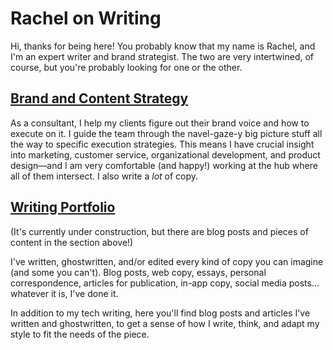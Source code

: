 # Rachel on Writing

Hi, thanks for being here! You probably know that my name is Rachel, and I'm an expert writer and brand strategist. The two are very intertwined, of course, but you're probably looking for one or the other.

## [Brand and Content Strategy](https://github.com/the-rachel/styles/blob/master/brand.md)

As a consultant, I help my clients figure out their brand voice and how to execute on it. I guide the team through the navel-gaze-y big picture stuff all the way to specific execution strategies. This means I have crucial insight into marketing, customer service, organizational development, and product design—and I am very comfortable (and happy!) working at the hub where all of them intersect. I also write a *lot* of copy. 

## [Writing Portfolio](https://github.com/the-rachel/styles/blob/master/writing.md)
(It's currently under construction, but there are blog posts and pieces of content in the section above!)

I've written, ghostwritten, and/or edited every kind of copy you can imagine (and some you can't). Blog posts, web copy, essays, personal correspondence, articles for publication, in-app copy, social media posts... whatever it is, I've done it.

In addition to my tech writing, here you'll find blog posts and articles I've written and ghostwritten, to get a sense of how I write, think, and adapt my style to fit the needs of the piece.

